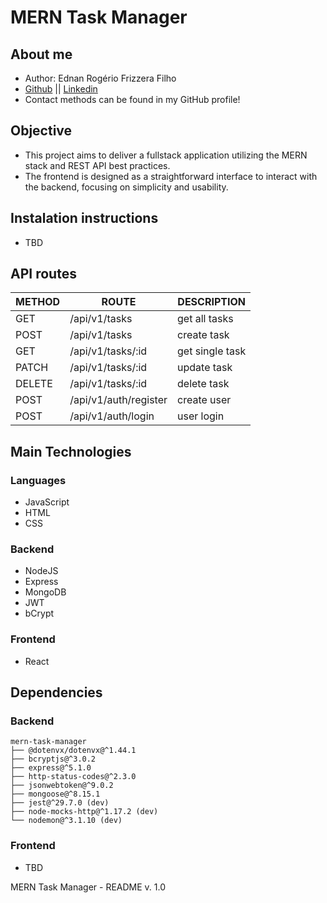 # MERN Task Manager

## About me

- Author: Ednan Rogério Frizzera Filho
- [Github](https://github.com/ednanf) || [Linkedin](https://www.linkedin.com/in/ednanrff/)
- Contact methods can be found in my GitHub profile!

## Objective

- This project aims to deliver a fullstack application utilizing the MERN stack and REST API best practices.
- The frontend is designed as a straightforward interface to interact with the backend, focusing on simplicity and usability.

## Instalation instructions

- TBD

## API routes

| METHOD | ROUTE                 | DESCRIPTION     |
|--------|-----------------------|-----------------|
| GET    | /api/v1/tasks         | get all tasks   |
| POST   | /api/v1/tasks         | create task     |
| GET    | /api/v1/tasks/:id     | get single task |
| PATCH  | /api/v1/tasks/:id     | update task     |
| DELETE | /api/v1/tasks/:id     | delete task     |
| POST   | /api/v1/auth/register | create user     |
| POST   | /api/v1/auth/login    | user login      |

## Main Technologies

### Languages

- JavaScript
- HTML
- CSS

### Backend

- NodeJS
- Express
- MongoDB
- JWT
- bCrypt

### Frontend

- React

## Dependencies

### Backend

```text
mern-task-manager
├── @dotenvx/dotenvx@^1.44.1
├── bcryptjs@^3.0.2
├── express@^5.1.0
├── http-status-codes@^2.3.0
├── jsonwebtoken@^9.0.2
├── mongoose@^8.15.1
├── jest@^29.7.0 (dev)
├── node-mocks-http@^1.17.2 (dev)
└── nodemon@^3.1.10 (dev)
```

### Frontend

- TBD

MERN Task Manager - README v. 1.0